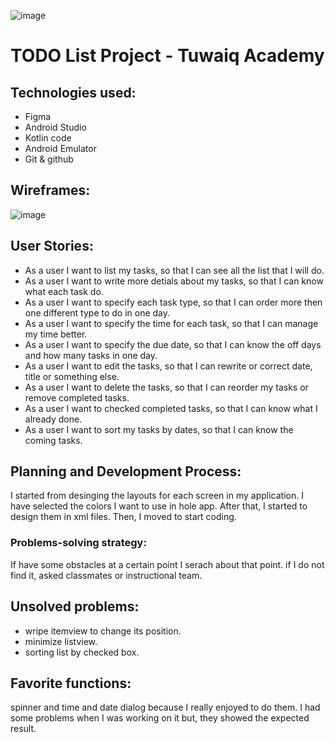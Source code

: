 ![image](https://camo.githubusercontent.com/37ca472e2afb74974a0314d89af8f470422a79582bed0d188f9927777230195d/68747470733a2f2f6c61756e63682e73612f6173736574732f696d616765732f6c6f676f732f7475776169712d61636164656d792d6c6f676f2e737667)

# TODO List Project - Tuwaiq Academy

## Technologies used:
- Figma 
- Android Studio 
- Kotlin code
- Android Emulator
- Git & github
## Wireframes:
![image](https://user-images.githubusercontent.com/91452012/140173449-58f587c1-1cf4-45ce-9946-62795ca01d12.png)

## User Stories:
- As a user I want to list my tasks, so that I can see all the list that I will do.
- As a user I want to write more detials about my tasks, so that I can know what each task do.
- As a user I want to specify each task type, so that I can order more then one different type to do in one day.
- As a user I want to specify the time for each task, so that I can manage my time better.
- As a user I want to specify the due date, so that I can know the off days and how many tasks in one day.
- As a user I want to edit the tasks, so that I can rewrite or correct date, title or something else.
- As a user I want to delete the tasks, so that I can reorder my tasks or remove completed tasks.
- As a user I want to checked completed tasks, so that I can know what I already done.
- As a user I want to sort my tasks by dates, so that I can know the coming tasks.

## Planning and Development Process:
I started from desinging the layouts for each screen in my application. I have selected the colors I want to use in hole app. After that, I started to design them in xml files. Then, I moved to start coding.
### Problems-solving strategy:
If have some obstacles at a certain point I serach about that point. if I do not find it, asked classmates or instructional team.

## Unsolved problems:
- wripe itemview to change its position.
- minimize listview.
- sorting list by checked box.

## Favorite functions:
 spinner and time and date dialog because I really enjoyed to do them. I had some problems when I was working on it but, they showed the expected result.
 
 
